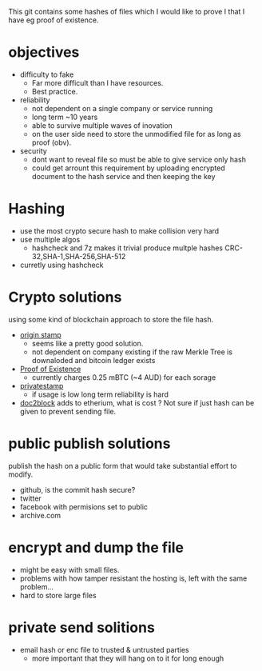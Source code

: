 This git contains some hashes of files which I would like to prove I that I have eg proof of existence.

# objectives
- difficulty to fake
  - Far more difficult than I have resources.
  - Best practice.
- reliability
  - not dependent on a single company or service running
  - long term ~10 years
  - able to survive multiple waves of inovation
  - on the user side need to store the unmodified file for as long as proof (obv).
- security
  - dont want to reveal file so must be able to give service only hash
  - could get arrount this requirement by uploading encrypted document to the hash service and then keeping the key

# Hashing
- use the most crypto secure hash to make collision very hard
- use multiple algos
  - hashcheck and 7z makes it trivial produce multple hashes CRC-32,SHA-1,SHA-256,SHA-512
- curretly using hashcheck

# Crypto solutions
using some kind of blockchain approach to store the file hash.
- [origin stamp](https://originstamp.com/) 
  - seems like a pretty good solution.
  - not dependent on company existing if the raw Merkle Tree is downaloded and bitcoin ledger exists
- [Proof of Existence](https://proofofexistence.com/)
  - currently charges 0.25 mBTC (~4 AUD) for each sorage
- [privatestamp](https://github.com/mustafarefaey/PrivateStamp) 
  - if usage is low long term reliability is hard
- [doc2block](https://doc2block.com/) adds to etherium, what is cost ? Not sure if just hash can be given to prevent sending file.

# public publish solutions
publish the hash on a public form that would take substantial effort to modify.
- github, is the commit hash secure?
- twitter
- facebook with permisions set to public
- archive.com

# encrypt and dump the file
- might be easy with small files.
- problems with how tamper resistant the hosting is, left with the same problem...
- hard to store large files

# private send solitions
- email hash or enc file to trusted & untrusted parties
  - more important that they will hang on to it for long enough
